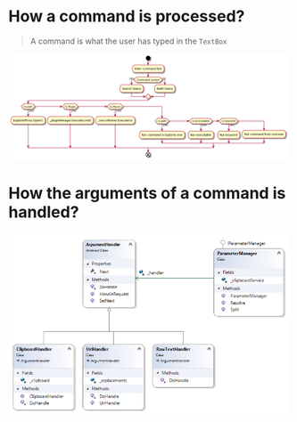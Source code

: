 # How a command is processed?

> A command is what the user has typed in the `TextBox`

![](./../png/process_cmd.png)

# How the arguments of a command is handled?

![](./../png/process_parameters.png)